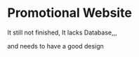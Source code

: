 # Promotional Website

  It still not finished, It lacks Database,,,

  and needs to have a good design
